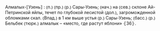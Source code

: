 ---
---

Алмалых-⟦Узень⟧
: ⦅п.⦆ ⦅пр.⦆ ⦅р.⦆ Сары-Узень; ⦅нач.⦆ на ⦅сев.⦆ склоне Ай-Петринской яйлы, течет по глубокой лесистой ⦅дол.⦆, загроможденной обломками скал. ⦅Впад.⦆ в 1 км выше устья ⦅р.⦆ Сары-Узень; ⦅басс.⦆ ⦅р.⦆ Бельбек ⦅тюрк.⦆ алмалык – «место, где растут яблони» ⦃З6⦄.
